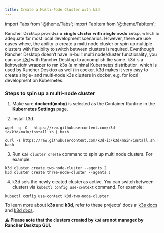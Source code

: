 ```yaml
---
title: Create a Multi-Node Cluster with k3d
---
```


import Tabs from '@theme/Tabs';
import TabItem from '@theme/TabItem';

<head>
  <link rel="canonical" href="https://docs.rancherdesktop.io/how-to-guides/create-multi-node-cluster"/>
</head>

Rancher Desktop provides a **single cluster with single node** setup, which is adequate for most local development scenarios. However, there are use cases where, the ability to create a multi node cluster or spin up multiple clusters with flexibilty to switch between clusters is required. Eventhough Rancher Desktop doesn't have in-built multi node/cluster functionality, you can use [k3d](https://k3d.io) with Rancher Desktop to accomplish the same. k3d is a lightweight wrapper to run k3s (a minimal Kubernetes distribution, which is used by Rancher Desktop as well) in docker. k3d makes it very easy to create single- and multi-node k3s clusters in docker, e.g. for local development on Kubernetes.

### Steps to spin up a multi-node cluster

1. Make sure **dockerd(moby)** is selected as the Container Runtime in the **Kubernetes Settings** page.

2. Install k3d.

<Tabs groupId="installation-approach">
  <TabItem value="wget" default>

```
wget -q -O - https://raw.githubusercontent.com/k3d-io/k3d/main/install.sh | bash
```

  </TabItem>
  <TabItem value="curl">

```
curl -s https://raw.githubusercontent.com/k3d-io/k3d/main/install.sh | bash
```

  </TabItem>
</Tabs>

3. Run `k3d cluster create` command to spin up multi node clusters. For example:

```
k3d cluster create two-node-cluster --agents 2
k3d cluster create three-node-cluster --agents 3
```

4. k3d sets the newly created cluster as active. You can switch between clusters via `kubectl config use-context` command. For example:

```
kubectl config use-context k3d-two-node-cluster
```
To learn more about **k3s** and **k3d**, refer to these projects' docs at [k3s docs](https://docs.k3s.io/) and [k3d docs](https://k3d.io/).

**:warning: Please note that the clusters created by `k3d` are not managed by Rancher Desktop GUI.**
